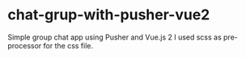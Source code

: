 # chat-grup-with-pusher-vue2
Simple group chat app using Pusher and Vue.js 2
I used scss as pre-processor for the css file.
